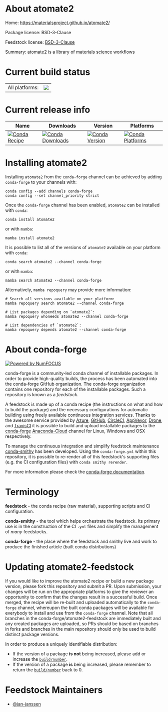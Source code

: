 About atomate2
==============

Home: https://materialsproject.github.io/atomate2/

Package license: BSD-3-Clause

Feedstock license: [BSD-3-Clause](https://github.com/conda-forge/atomate2-feedstock/blob/main/LICENSE.txt)

Summary: atomate2 is a library of materials science workflows

Current build status
====================


<table><tr><td>All platforms:</td>
    <td>
      <a href="https://dev.azure.com/conda-forge/feedstock-builds/_build/latest?definitionId=16114&branchName=main">
        <img src="https://dev.azure.com/conda-forge/feedstock-builds/_apis/build/status/atomate2-feedstock?branchName=main">
      </a>
    </td>
  </tr>
</table>

Current release info
====================

| Name | Downloads | Version | Platforms |
| --- | --- | --- | --- |
| [![Conda Recipe](https://img.shields.io/badge/recipe-atomate2-green.svg)](https://anaconda.org/conda-forge/atomate2) | [![Conda Downloads](https://img.shields.io/conda/dn/conda-forge/atomate2.svg)](https://anaconda.org/conda-forge/atomate2) | [![Conda Version](https://img.shields.io/conda/vn/conda-forge/atomate2.svg)](https://anaconda.org/conda-forge/atomate2) | [![Conda Platforms](https://img.shields.io/conda/pn/conda-forge/atomate2.svg)](https://anaconda.org/conda-forge/atomate2) |

Installing atomate2
===================

Installing `atomate2` from the `conda-forge` channel can be achieved by adding `conda-forge` to your channels with:

```
conda config --add channels conda-forge
conda config --set channel_priority strict
```

Once the `conda-forge` channel has been enabled, `atomate2` can be installed with `conda`:

```
conda install atomate2
```

or with `mamba`:

```
mamba install atomate2
```

It is possible to list all of the versions of `atomate2` available on your platform with `conda`:

```
conda search atomate2 --channel conda-forge
```

or with `mamba`:

```
mamba search atomate2 --channel conda-forge
```

Alternatively, `mamba repoquery` may provide more information:

```
# Search all versions available on your platform:
mamba repoquery search atomate2 --channel conda-forge

# List packages depending on `atomate2`:
mamba repoquery whoneeds atomate2 --channel conda-forge

# List dependencies of `atomate2`:
mamba repoquery depends atomate2 --channel conda-forge
```


About conda-forge
=================

[![Powered by
NumFOCUS](https://img.shields.io/badge/powered%20by-NumFOCUS-orange.svg?style=flat&colorA=E1523D&colorB=007D8A)](https://numfocus.org)

conda-forge is a community-led conda channel of installable packages.
In order to provide high-quality builds, the process has been automated into the
conda-forge GitHub organization. The conda-forge organization contains one repository
for each of the installable packages. Such a repository is known as a *feedstock*.

A feedstock is made up of a conda recipe (the instructions on what and how to build
the package) and the necessary configurations for automatic building using freely
available continuous integration services. Thanks to the awesome service provided by
[Azure](https://azure.microsoft.com/en-us/services/devops/), [GitHub](https://github.com/),
[CircleCI](https://circleci.com/), [AppVeyor](https://www.appveyor.com/),
[Drone](https://cloud.drone.io/welcome), and [TravisCI](https://travis-ci.com/)
it is possible to build and upload installable packages to the
[conda-forge](https://anaconda.org/conda-forge) [Anaconda-Cloud](https://anaconda.org/)
channel for Linux, Windows and OSX respectively.

To manage the continuous integration and simplify feedstock maintenance
[conda-smithy](https://github.com/conda-forge/conda-smithy) has been developed.
Using the ``conda-forge.yml`` within this repository, it is possible to re-render all of
this feedstock's supporting files (e.g. the CI configuration files) with ``conda smithy rerender``.

For more information please check the [conda-forge documentation](https://conda-forge.org/docs/).

Terminology
===========

**feedstock** - the conda recipe (raw material), supporting scripts and CI configuration.

**conda-smithy** - the tool which helps orchestrate the feedstock.
                   Its primary use is in the construction of the CI ``.yml`` files
                   and simplify the management of *many* feedstocks.

**conda-forge** - the place where the feedstock and smithy live and work to
                  produce the finished article (built conda distributions)


Updating atomate2-feedstock
===========================

If you would like to improve the atomate2 recipe or build a new
package version, please fork this repository and submit a PR. Upon submission,
your changes will be run on the appropriate platforms to give the reviewer an
opportunity to confirm that the changes result in a successful build. Once
merged, the recipe will be re-built and uploaded automatically to the
`conda-forge` channel, whereupon the built conda packages will be available for
everybody to install and use from the `conda-forge` channel.
Note that all branches in the conda-forge/atomate2-feedstock are
immediately built and any created packages are uploaded, so PRs should be based
on branches in forks and branches in the main repository should only be used to
build distinct package versions.

In order to produce a uniquely identifiable distribution:
 * If the version of a package **is not** being increased, please add or increase
   the [``build/number``](https://docs.conda.io/projects/conda-build/en/latest/resources/define-metadata.html#build-number-and-string).
 * If the version of a package **is** being increased, please remember to return
   the [``build/number``](https://docs.conda.io/projects/conda-build/en/latest/resources/define-metadata.html#build-number-and-string)
   back to 0.

Feedstock Maintainers
=====================

* [@jan-janssen](https://github.com/jan-janssen/)

